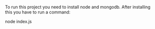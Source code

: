 To run this project you need to install node and mongodb.
After installing this you have to run a command:

node index.js

